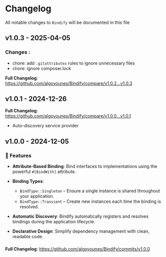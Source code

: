# Changelog

All notable changes to `Bindify` will be documented in this file

## v1.0.3 - 2025-04-05

### Changes :

* chore: add `.gitattributes` rules to ignore unnecessary files
* chore: ignore composer.lock

**Full Changelog**: https://github.com/algoyounes/Bindify/compare/v1.0.2...v1.0.3

## v1.0.1 - 2024-12-26

**Full Changelog**: https://github.com/algoyounes/Bindify/compare/v1.0.0...v1.0.1

- Auto-discovery service provider

## v1.0.0 - 2024-12-05

### 🚀 Features

- **Attribute-Based Binding**: Bind interfaces to implementations using the powerful `#[BindWith]` attribute.
  
- **Binding Types**:
  
  - `BindType::Singleton` – Ensure a single instance is shared throughout your application.
  - `BindType::Transient` – Create new instances each time the binding is resolved.
  
- **Automatic Discovery**: Bindify automatically registers and resolves bindings during the application lifecycle.
  
- **Declarative Design**: Simplify dependency management with clean, readable code.
  

### 

**Full Changelog**: https://github.com/algoyounes/Bindify/commits/v1.0.0
